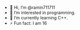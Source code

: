 - 👋 Hi, I’m @ramin711711
- 👀 I’m interested in programming.
- 🌱 I’m currently learning C++.
- ⚡ Fun fact: I am 16

<!---
ramin711711/ramin711711 is a ✨ special ✨ repository because its `README.md` (this file) appears on your GitHub profile.
You can click the Preview link to take a look at your changes.
--->
